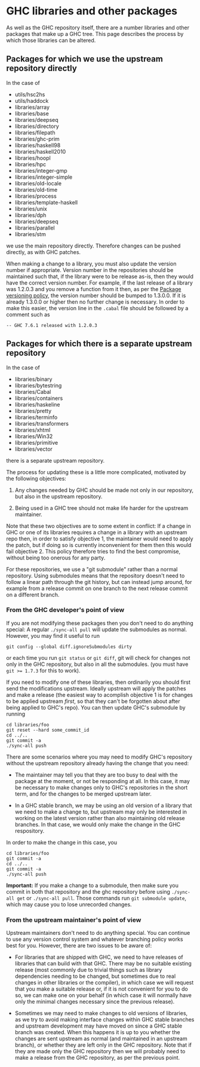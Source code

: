 # GHC libraries and other packages



As well as the GHC repository itself, there are a number libraries
and other packages that make up a GHC tree. This page describes the
process by which those libraries can be altered.


## Packages for which we use the upstream repository directly



In the case of


- utils/hsc2hs
- utils/haddock
- libraries/array
- libraries/base
- libraries/deepseq
- libraries/directory
- libraries/filepath
- libraries/ghc-prim
- libraries/haskell98
- libraries/haskell2010
- libraries/hoopl
- libraries/hpc
- libraries/integer-gmp
- libraries/integer-simple
- libraries/old-locale
- libraries/old-time
- libraries/process
- libraries/template-haskell
- libraries/unix
- libraries/dph
- libraries/deepseq
- libraries/parallel
- libraries/stm


we use the main repository directly. Therefore changes can be pushed
directly, as with GHC patches.



When making a change to a library, you must also update the version
number if appropriate. Version number in the repositories should be
maintained such that, if the library were to be release as-is, then
they would have the correct version number. For example, if the last
release of a library was 1.2.0.3 and you remove a function from it
then, as per the
[
Package versioning policy](http://www.haskell.org/haskellwiki/Package_versioning_policy),
the version number should be bumped to 1.3.0.0. If it is already
1.3.0.0 or higher then no further change is necessary. In order to
make this easier, the version line in the `.cabal` file should be
followed by a comment such as


```wiki
-- GHC 7.6.1 released with 1.2.0.3
```

## Packages for which there is a separate upstream repository



In the case of


- libraries/binary
- libraries/bytestring
- libraries/Cabal
- libraries/containers
- libraries/haskeline
- libraries/pretty
- libraries/terminfo
- libraries/transformers
- libraries/xhtml
- libraries/Win32
- libraries/primitive
- libraries/vector


there is a separate upstream repository.



The process for updating these is a little more complicated, motivated
by the following objectives:


1. Any changes needed by GHC should be made not only in our repository,
  but also in the upstream repository.

1. Being used in a GHC tree should not make life harder for the
  upstream maintainer.


Note that these two objectives are to some extent in conflict: If a
change in GHC or one of its libraries requires a change in a library
with an upstream repo then, in order to satisfy objective 1, the
maintainer would need to apply the patch, but if doing so is currently
inconvenient for them then this would fail objective 2. This policy
therefore tries to find the best compromise, without being too onerous
for any party.



For these repositories, we use a "git submodule" rather than a normal
repository. Using submodules means that the repository doesn't need to
follow a linear path through the git history, but can instead jump
around, for example from a release commit on one branch to the next
release commit on a different branch.


### From the GHC developer's point of view



If you are not modifying these packages then you don't need to do
anything special: A regular `./sync-all pull` will update the submodules
as normal. However, you may find it useful to run


```wiki
git config --global diff.ignoreSubmodules dirty
```


or each time you run `git status` or `git diff`, git will check for
changes not only in the GHC repository, but also in all the submodules.
(you must have `git >= 1.7.3` for this to work).



If you need to modify one of these libraries, then ordinarily you should
first send the modifications upstream. Ideally upstream will apply the
patches and make a release (the easiest way to acomplish objective 1 is
for changes to be applied upstream *first*, so that they can't be
forgotten about after being applied to GHC's repo). You can then update
GHC's submodule by running


```wiki
cd libraries/foo
git reset --hard some_commit_id
cd ../..
git commit -a
./sync-all push
```


There are some scenarios where you may need to modify GHC's repository
without the upstream repository already having the change that you need:


- The maintainer may tell you that they are too busy to deal with the
  package at the moment, or not be responding at all. In this case, it
  may be necessary to make changes only to GHC's repositories in the
  short term, and for the changes to be merged upstream later.

- In a GHC stable branch, we may be using an old version of a library
  that we need to make a change to, but upstream may only be interested
  in working on the latest version rather than also maintaining old
  release branches. In that case, we would only make the change in the
  GHC respository.


In order to make the change in this case, you


```wiki
cd libraries/foo
git commit -a
cd ../..
git commit -a
./sync-all push
```


**Important:** If you make a change to a submodule, then make sure you
commit in both that repository and the ghc repository before using
`./sync-all get` or `./sync-all pull`. Those commands run
`git submodule update`, which may cause you to lose unrecorded changes.


### From the upstream maintainer's point of view



Upstream maintainers don't need to do anything special. You can continue
to use any version control system and whatever branching policy works best
for you. However, there are two issues to be aware of:


- For libraries that are shipped with GHC, we need to have releases of
  libraries that can build with that GHC. There may be no suitable
  existing release (most commonly due to trivial things such as library
  dependencies needing to be changed, but sometimes due to real changes
  in other libraries or the compiler), in which case we will request
  that you make a suitable release or, if it is not convenient for you
  to do so, we can make one on your behalf (in which case it will
  normally have only the minimal changes necessary since the previous
  release).

- Sometimes we may need to make changes to old versions of libraries,
  as we try to avoid making interface changes within GHC stable
  branches and upstream development may have moved on since a GHC
  stable branch was created. When this happens it is up to you whether
  the changes are sent upstream as normal (and maintained in an upstream
  branch), or whether they are left only in the GHC repository. Note that
  if they are made only the GHC repository then we will probably need to
  make a release from the GHC repository, as per the previous point.
